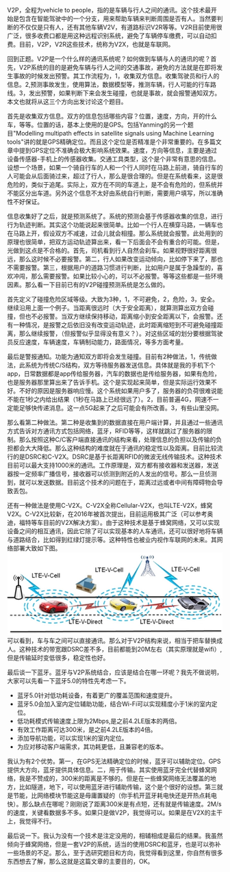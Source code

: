 V2P，全程为vehicle to people，指的是车辆与行人之间的通讯。这个技术最开始是包含在智能驾驶中的一个分支，用来帮助车辆来判断周围是否有人。当然要判断的不仅仅是只有人，还有其他车辆V2V，有道路标识V2R等等。V2R目前使用很广泛，很多收费口都是用这种远程识别系统，避免了车辆停车缴费，可以自动扣费。目前，V2P，V2R这些技术，统称为V2X，也就是车联网。  

回到正题。V2P是一个什么样的通讯系统呢？如何做到车辆与人的通讯的呢？首先，V2P系统的目的是避免车辆与行人之间的交通事故，避免的方法就是在即将发生事故的时候发出预警。其工作流程为，1，收集双方信息。收集驾驶员和行人的信息。2,预测事故发生，使用算法，数据模型等，推测车辆，行人可能的行车路线。3，发出预警，如果判断下来会发生碰撞，也就是事故，就会报警通知双方。本文也就将从这三个方向出发讨论这个题目。  

首先是收集双方信息。双方的信息包括哪些内容？位置，速度，方向，开的什么车，等等。位置的话，基本上使用的是GPS。包括Yanming的另一个题目"Modelling multipath effects in satellite signals using Machine Learning tools"讲的就是GPS精确定位。而且这个定位是否精准是个非常重要的。在多篇文章中提到GPS定位不准确会极大影响系统效果。速度，方向等信息，主要是通过设备传感器-手机上的传感器收集。交通工具类型，这个是个非常有意思的信息。设想一个场景，如果一个骑自行车的人和一个行人同时在马路上前进，骑自行车的人可能会从后面骑过来，超过了行人，那么是很合理的。但是在系统看来，这是很危险的，类似于追尾。实际上，双方在不同的车道上，是不会有危险的，但系统并不能区分出车道。另外这个信息不太好由系统自行判断，需要用户填写，所以准确性不好保证。

信息收集好了之后，就是预测系统了。系统的预测会基于传感器收集的信息，进行行为轨迹判断。其实这个功能说起来很简单。比如一个行人在横穿马路，一辆车也在马路上开，假设双方不减速，过会儿就会相撞。那么系统就会报警。此处用到的原理也很简单，把双方运动轨迹算出来，看一下后面会不会有重合的可能。但是，光做到这点是不合格的。首先，司机看到行人自然会刹车。如果视野很好距离很远，那么这时候不必要报警。第二，行人如果改变运动倾向，比如停下来了，那也不需要报警。第三，根据用户的道路习惯进行判断，比如用户是属于急躁型的，喜欢冲闯，那么需要报警。如果比较小心的，可以不必报警。等等这些都是一些环境因素。那么看一下目前已有的V2P碰撞预测系统是怎么做的。

首先定义了碰撞危险区域等级。大致为3种，1，不可避免，2，危险，3，安全。继续沿用上面一个例子。当距离很远时（大于安全距离），就算测算出双方会碰撞，但也不必报警。当双方继续保持移动，距离缩小到安全距离以下，会报警。还有一种情况，是报警之后依旧没有改变运动轨迹，此时距离缩短到不可避免碰撞距离，那么继续报警，（但报警似乎显得没有意义？）。对这些区域的划分要根据驾驶员反应速度，车辆速度，车辆制动能力，路面情况，等多方面考量。

最后是警报通知。功能为通知双方即将会发生碰撞。目前有2种做法，1，传统做法，此系统为传统C/S结构，双方等待服务器发送信息。具体就是我的手机下个app，日常数据都是app传给服务器，汽车的数据也是传给服务器，如果有危险，也是服务器那里算出来了告诉手机。这个是实现起来简单，但是实际运行效果不好。不好的原因是服务器响应慢。这个系统如果用户多了，服务器的负荷很难说能不能在1秒之内给出结果（1秒在马路上已经很远了）。2，目前普遍4G，网速不一定能足够快传递消息。这一点5G起来了之后可能会有所改善。3，有些山里没网。

那么看第二种做法。第二种是收集到的数据直接在用户端计算，并且通过一些通讯方式告诉对方通讯方式包括网络，蓝牙，RFID等等，这样就跳过了服务器的限制。那么按照这种C/C客户端直接通讯的结构来看，处理信息的负担以及传输的负担都会大大降低。那么这种结构的难度就在于通讯的稳定性以及距离。目前比较流行的是DSRC和C-V2X。DSRC是基于长距离RFID的微波无线传输技术。这种技术目前可以最大支持1000米的通讯。工作原理是，双方都有接收器和发送器，发送器按一定频率广播信号，接收器可以侦测到附近的人发出的信号。那么一旦侦测到，就可以发送数据。目前这个技术的问题在于，距离过远或者中间有障碍物会导致丢包。

还有一种做法是使用C-V2X。C-V2X全称Cellular-V2X，也叫LTE-V2X，蜂窝V2X。C-V2X比较新，在2016年被首次提出，目前运用极其广泛（可以参考奥迪，福特等车目前的V2X解决方案）。由于这种技术是基于蜂窝网络，又可以实现设备之间的相互通讯，因此它除了可以实现基本的人车通讯，还可以很好地将车辆与道路结合，比如得到红绿灯提示等。这种特性也被业内视作车联网的未来。其网络部署大致如下图。  
![C-V2X](./images/我对V2P系统的一点看法-1.jpg)  
可以看到，车与车之间可以直接通讯。那么对于V2P结构来说，相当于把车替换成人。这种技术的带宽跟DSRC差不多，目前都能到20M左右（其实原理就是wifi）,但是传输延时变低很多，稳定性也好。

最后谈一下蓝牙。蓝牙与V2P系统结合，应该是结合在哪一环呢？我先不做说明，大家可以先看一下蓝牙5.0的特性先考虑一下。
+ 蓝牙5.0针对低功耗设备，有着更广的覆盖范围和速度提升。
+ 蓝牙5.0会加入室内定位辅助功能，结合Wi-Fi可以实现精度小于1米的室内定位。
+ 低功耗模式传输速度上限为2Mbps,是之前4.2LE版本的两倍。
+ 有效工作距离可达300米，是之前4.2LE版本的4倍。
+ 添加导航功能，可以实现1米的室内定位。
+ 为应对移动客户端需求，其功耗更低，且兼容老的版本。  

我认为有2个优势。第一，在GPS无法精确定位的时候，蓝牙可以辅助定位。GPS提供大方向，蓝牙提供具体信息。二，用于传输。其实使用蓝牙完全代替蜂窝网络，我是不赞成的，300米的距离是不够的。但是在一些蜂窝网络无法覆盖的地方，比如隧道，地下，可以使用蓝牙进行辅助传输，这个是个很好的设想。第三就是节能，比网络模块节能这是毋庸置疑的（你手机开蓝牙耗电快还是开热点耗电快）。那么缺点在哪呢？刚刚说了距离300米是有点短，还有就是传输速度。2M/s的速度，关键看数据多不多。如果只是做V2P，我觉得可以。如果是在V2X的主干上，我觉得不行。

最后说一下。我认为没有一个技术是注定没用的，相辅相成是最后的结果。我虽然倾向于蜂窝网络，但是一套V2P的系统，适当的使用DSRC和蓝牙，也是可以弥补一些场景的不足。那么，至于选研究题目和方向，我觉得看到这里，你自然有很多东西想去了解，那么这就是这篇文章的主要目的，OK。